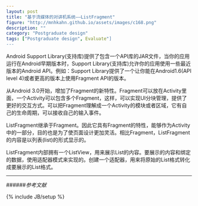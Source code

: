 ```yaml
---
layout: post
title: "基于流媒体的对讲机系统——ListFragment"
figure: "http://mnhkahn.github.io/assets/images/c168.png"
description: ""
category: "Postgraduate design"
tags: ["Postgraduate design", Evaluate"]
---
```


Android Support Library(支持库)提供了包含一个API库的JAR文件，当你的应用运行在Android早期版本时，Support Library(支持库)允许你的应用使用一些最近版本的Android API。例如：Support Library提供了一个让你能在Android1.6(API level 4)或者更高的版本上使用Fragment API的版本。

从Android 3.0开始，增加了Fragment的新特性。Fragment可以放在Activity里面，一个Activity可以包含多个Fragment，这样，可以实现UI分块管理，提供了更好的交互方式。可以把Fragment理解成一个Activity的模块或者区域，它有自己的生命周期，可以接收自己的输入事件。

ListFragment继承于Fragment。因此它具有Fragment的特性，能够作为Activity中的一部分，目的也是为了使页面设计更加灵活。相比Fragment，ListFragment的内容是以列表(list)的形式显示的。

ListFragment内部拥有一个ListView，用来展示List的内容。要展示的内容和绑定的数据，使用适配器模式来实现的。创建一个适配器，用来将原始的List格式转化成要展示的List格式。

---
######*参考文献*

{% include JB/setup %}